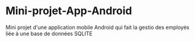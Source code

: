 # Mini-projet-App-Android
Mini projet d'une application mobile Android qui fait la gestio des employés liée à une base de données SQLITE

